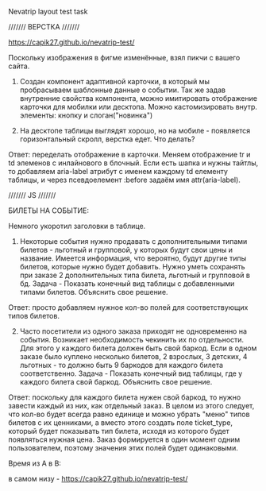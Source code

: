 Nevatrip layout test task

///////
ВЕРСТКА
///////

https://capik27.github.io/nevatrip-test/

Поскольку изображения в фигме изменённые, взял пикчи с вашего сайта.

1. Создан компонент адаптивной карточки, в который мы пробрасываем шаблонные данные о событии.
   Так же задав внутренние свойства компонента, можно имитировать отображение карточки для мобилки или десктопа.
   Можно кастомизировать внутр. элементы: кнопку и слоган("новинка")

2. На десктопе таблицы выглядят хорошо, но на мобиле - появляется горизонтальный скролл, верстка едет. Что делать?

Ответ: переделать отображение в карточки. Меняем отображение tr и td элеменов с инлайнового в блочный. Если есть шапка и нужны тайтлы, то добавляем aria-label атрибут с именем каждому td елементу таблицы, и через псевдоелемент :before задаём имя attr(aria-label).

///////
JS
///////

БИЛЕТЫ НА СОБЫТИЕ:

Немного укоротил заголовки в таблице.

1. Некоторые события нужно продавать с дополнительными типами билетов - льготный и групповой, у которых будут свои цены и название. Имеется информация, что вероятно, будут другие типы билетов, которые нужно будет добавить. Нужно уметь сохранять при заказе 2 дополнительных типа билета, льготный и групповой в бд. Задача - Показать конечный вид таблицы с добавленными типами билетов. Объяснить свое решение.

Ответ: просто добавляем нужное кол-во полей для соответствующих типов билетов.

2. Часто посетители из одного заказа приходят не одновременно на события. Возникает необходимость чекинить их по отдельности. Для этого у каждого билета должен быть свой баркод. Если в одном заказе было куплено несколько билетов, 2 взрослых, 3 детских, 4 льготных - то должно быть 9 баркодов для каждого билета соответственно. Задача - Показать конечный вид таблицы, где у каждого билета свой баркод. Объяснить свое решение.

Ответ: поскольку для каждого билета нужен свой баркод, то нужно завести каждый из них, как отдельный заказ.
В целом из этого следует, что кол-во будет всегда равно единице и можно убрать "меню" типов билетов с их ценниками, а вместо этого создать поле ticket_type, который будет показывать тип билета, исходя из которого будет появляться нужная цена. Заказ формируется в один момент одним пользователем, поэтому значения этих полей будет одинаковыми.

Время из A в B:

в самом низу - https://capik27.github.io/nevatrip-test/
